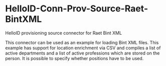 # HelloID-Conn-Prov-Source-Raet-BintXML
HelloID provisioning source connector for Raet Bint XML
 
This connector can be used as an example for loading Bint XML files. This example has support for location enrichment via CSV and compiles a list of active departments and a list of active professions which are stored on the person.
It is possible to specify whether positions have to be used.
 
